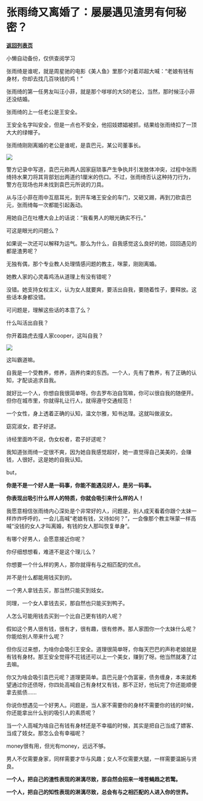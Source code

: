 # 张雨绮又离婚了：屡屡遇见渣男有何秘密？

[**返回列表页**](/gzh/记忆承载)

小懒自动备份，仅供查阅学习

张雨绮是谁呢，就是周星驰的电影《美人鱼》里那个对着邓超大喊：“老娘有钱有身材，你却去找几百块钱的鸡！”

  

张雨绮的第一任男友叫汪小菲，就是那个嗲嗲的大S的老公，当然，那时候汪小菲还没结婚。

  

张雨绮的上一任老公是王安全。

  

王安全名字叫安全，但是一点也不安全，他招妓嫖娼被抓，结果给张雨绮扣了一顶大大的绿帽子。

  

张雨绮刚刚离婚的老公是谁呢，是袁巴元，某公司董事长。

![](https://mmbiz.qpic.cn/mmbiz_jpg/VToK8ByghChrv6jCCyDtPE8gqggJd9HCHEEgO6dtgSFpCy6vM4JRu5eFS5eaVI0B6LaWbWXUUYibKbNPbP3F7wA/640?wx_fmt=jpeg)

警方记录中写道，袁巴元称两人因家庭琐事产生争执并引发肢体冲突，过程中张雨绮持水果刀将其背部划出两道约1厘米的伤口。不过，张雨绮否认这种持刀行为，警方在现场也并未找到袁巴元所说的刀具。

  

从与汪小菲在雨中互扇耳光，到开车堵王安全的车门，又砸又踢，再到刀砍袁巴元，张雨绮每一次都能引起轰动。

  

用她自己在吐槽大会上的话说：“我看男人的眼光确实不行。”

  

可这是眼光的问题么？

  

如果说一次还可以解释为运气。那么为什么，自我感觉这么良好的她，回回遇见的都是渣男呢？

  

无独有偶，那个专业教人处理情感问题的教主，咪蒙，刚刚离婚。  

  

她教人家的心灵毒鸡汤从道理上有没有错呢？

  

没错。她支持女权主义，认为女人就要爽，要活出自我，要随着性子，要释放。这些话本身都没错。

  

可问题是，理解这些话的本意了么？

  

什么叫活出自我？

  

你开着路虎去撞人家cooper，这叫自我？

![](https://mmbiz.qpic.cn/mmbiz_png/VToK8ByghChrv6jCCyDtPE8gqggJd9HCrmgGCHnENmgqWjcNNhfAeoiaTaUhJR01KA1VuzLbibicibClQiaHFTmxgKw/640?wx_fmt=png)

这叫霸道嘛。

  

自我是一个受教养，修养，涵养约束的东西。一个人，先有了教养，有了正确的认知，才配谈追求自我。

  

就好比一个人，你想自我很简单呀。你去罗布泊自驾嘛，你可以很自我的随便开。但你在城市里，你就得礼让行人，就得遵守交通规范！

  

一个女性，身上透着正确的认知，温文尔雅，知书达理。这就叫做淑女。

  

窈窕淑女，君子好逑。

  

诗经里面咋不说，伪女权者，君子好逑呢？

  

我知道张雨绮一定很不爽，因为她自我感觉超好，她一直觉得自己美美的，会赚钱，人很好。这是她的自我认知。

  

but，

  

 **你是不是一个好人是一码事，你能不能遇见好人，是另一码事。**

  

 **你表现出吸引什么样人的特质，你就会吸引来什么样的人！**

  

我愿意相信张雨绮内心深处是个非常好的人，问题是，别人成天看着你跟个太妹一样炸炸呼呼的，一会儿高喊“老娘有钱，又待如何？”，一会像那个教主咪蒙一样高喊“没钱的女人才叫离婚，有钱的女人那叫恢复单身”。

  

有哪个好男人，会愿意接近你呢？

  

你仔细想想看，难道不是这个理儿么？

  

你想要一个什么样的男人，那你就得有与之相匹配的优点。

  

并不是什么都能用钱买到的。

  

一个男人拿钱去买，那当然只能买到妓女。

同理，一个女人拿钱去买，那自然也只能买到鸭子。

  

人怎么可能用钱去买到一个比自己更有钱的人呢？

  

假如这个男人很有钱，很有才，很有趣，很有修养。那人家图你一个太妹什么呢？你能给别人带来什么呢？

  

但你反过来想，为啥你会吸引王安全。道理很简单呀，你每天巴巴的声称老娘就是有钱有身材。那王安全觉得不花钱还可以上一个美女，赚到了呀。他当然就凑了过去嘛。

  

你又为啥会吸引袁巴元呢？道理更简单。袁巴元是个伪富豪，债务缠身，本来就希望通过你还债呀，你四处高喊自己有身材又有钱，那不正好，他玩完了你还能顺便拿去抵债......

  

你说你想遇见一个好男人。问题是，当人家不需要你的身材不需要你的钱的时候，你还能拿出什么别的吸引人的素质呢？

  

当一个人高喊为啥自己有钱有身材还是不幸福的时候，其实是把自己当成了嫖客、当成了妓女。那怎么会有幸福呢？

  

money很有用，但光有money，远远不够。

  

男人不仅需要身家，同样需要才华与风趣；女人不仅需要大腿，一样需要温婉与贤良。

  

 **一个人，把自己的渣性表现的淋漓尽致，那自然会招来一堆苍蝇趋之若鹜。**

 **一个人，把自己的知性表现的淋漓尽致，总会有与之相匹配的人进入你的世界。**

